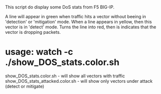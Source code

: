 This script do display some DoS stats from F5 BIG-IP.

A line will appear in green when traffic hits a vector without beeing in 'detection' or 'mitigation' mode.
When a line appears in yellow, then this vector is in 'detect' mode.
Turns the line into red, then is indicates that the vector is dropping packets.

# usage: watch -c ./show_DOS_stats.color.sh

show_DOS_stats.color.sh - will show all vectors with traffic
show_DOS_stats_attacked.color.sh - will show only vectors under attack (detect or mitigate)

